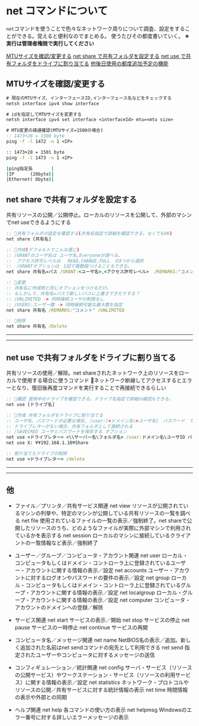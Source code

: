 # net コマンドについて

`net`コマンドを使うことで色々なネットワーク周りについて調査、設定をすることができる。覚えると便利なのでまとめる。
使うたびその都度書いていく。
**※ 実行は管理者権限で実行してください**

[MTUサイズを確認/変更する](#mtu)
[net share で共有フォルダを設定する](#share)
[net use で共有フォルダをドライブに割り当てる](#use)
[他後日使用の都度追加予定の機能](#etc)

## <a name=mtu>MTUサイズを確認/変更する</a>

```bat
# 現在のMTUサイズ、インターフェースID,インターフェース名などをチェックする
netsh interface ipv4 show interface

# idを指定してMTUサイズを変更する
netsh interface ipv4 set interface <interfaceId> mtu=<mtu size>

# MTU変更の疎通確認(MTUサイズ=1500の場合)
:: 1473+28 = 1500 byte
ping -f -l 1472 -n 1 <IP>

:: 1473+28 = 1501 byte
ping -f -l 1473 -n 1 <IP>

|ping指定長       |
|IP      (20byte)|
|Ethernet( 8byte)|
```

## <a name=share >net share で共有フォルダを設定する</a>

共有リソースの公開／公開停止。ローカルのリソースを公開して、外部のマシンでnet useできるようにする

```bat
:: 🌟共有フォルダの設定を確認する(共有名指定で詳細を確認できる。なくてもOK)
net share [共有名]

:: 🌟作成(デフォルトでこんな感じ)
:: /GRANTのユーザ名は ユーザ名,Everyoneが選べる。
::  アクセス許可レベルは　 READ,CHANGE,FULL　の3つから選択
::  /GRANTオプションは　1回で複数個つけることもできる。
net share 共有名=パス /GRANT:<ユーザ名>,<アクセス許可レベル>  /REMARKS:"コメント"

:: 🌟変更
:: 共有名に作成時と同じオプションをつけるだけ。
:: もしかして、共有名=パスで新しいパスに上書きできたりする？
:: /UNLIMITED -> 同時接続ユーザの制限なし
:: /USERS:ユーザー数 -> 同時接続可能な最大数を指定
net share 共有名 /REMARKS:"コメント" /UNLIMITED

:: 🌟削除
net share 共有名 /Delete 
```

---
---

## <a name=use>net use で共有フォルダをドライブに割り当てる</a>

共有リソースの使用／解除。net shareされたネットワーク上のリソースをローカルで使用する場合に使うコマンド
🚨ネットワーク断線してアクセスするとエラーとなり、復旧後再度コマンドを実行することで再接続できるらしい

```bat
:: 🌟確認 使用中のドライブを確認できる。ドライブ名指定で詳細の確認もできる。
net use [ドライブ名]

:: 🌟作成 共有フォルダをドライブに割り当てる
:: ユーザ名、パスワードが必要な場合, /user:[<ドメイン名\>ユーザ名]　パスワード　で接続できる。
:: ドライブレターがない場合、共有フォルダとして接続される
:: /SAVECRED ユーザとパスワードを保存する オプション
net use <ドライブレター> <\\サーバー名\フォルダ名> /user:ドメイン名\ユーザID パスワード
net use X: ¥¥192.168.1.10¥Share

:: 割り当てたドライブの削除
net use <ドライブレター> /delete
```

---
---

## <a name=etc>他</a>

- ファイル／プリンタ／共有サービス関連
net view リソースが公開されているマシンの列挙や、特定のマシンが公開している共有リソースの一覧を調べる
net file 使用されているファイルの一覧の表示／強制終了。net shareで公開したリソースのうち、どのようなファイルが実際に外部マシンで利用されているかを表示する
net session ローカルのマシンに接続しているクライアントの一覧情報など表示／強制終了

- ユーザー／グループ／コンピュータ・アカウント関連
net user ローカル・コンピュータもしくはドメイン・コントローラ上に登録されているユーザー・アカウントに関する情報の表示／設定
net accounts ユーザー・アカウントに対するログオンやパスワードの要件の表示／設定
net group ローカル・コンピュータもしくはドメイン・コントローラ上に登録されているグループ・アカウントに関する情報の表示／設定
net localgroup ローカル・グループ・アカウントに関する情報の表示／設定
net computer コンピュータ・アカウントのドメインへの登録／解除

- サービス関連
net start  サービスの表示／開始
net stop  サービスの停止
net pause  サービスの一時停止
net continue  サービスの再開

- コンピュータ名／メッセージ関連
net name NetBIOS名の表示／追加。新しく追加された名前はnet sendコマンドの宛先として利用できる
net send 指定されたユーザーやコンピュータに対するメッセージの送信

- コンフィギュレーション／統計関連
net config  サーバ・サービス（リソースの公開サービス）やワークステーション・サービス（リソースの利用サービス）に関する情報の表示／設定
net statistics  ネットワーク・プロトコルやリソースの公開／共有サービスに対する統計情報の表示
net time  時間情報の表示や外部との同期

- ヘルプ関連
net help  各コマンドの使い方の表示
net helpmsg  Windowsのエラー番号に対する詳しいエラーメッセージの表示
